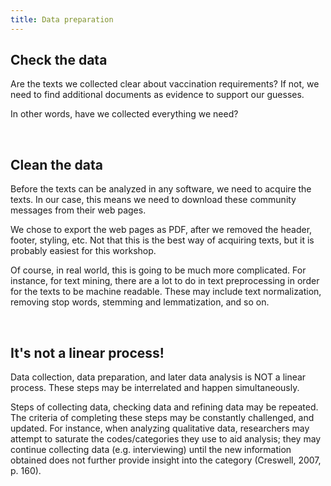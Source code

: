 ```yaml
---
title: Data preparation
---
```


## Check the data
Are the texts we collected clear about vaccination requirements?  If not, we need to find additional documents as evidence to support our guesses. 

In other words, have we collected everything we need? 

<br>

## Clean the data

Before the texts can be analyzed in any software, we need to acquire the texts. In our case, this means we need to download these community messages from their web pages. 

We chose to export the web pages as PDF, after we removed the header, footer, styling, etc. Not that this is the best way of acquiring texts, but it is probably easiest for this workshop.

Of course, in real world, this is going to be much more complicated. For instance, for text mining, there are a lot to do in text preprocessing in order for the texts to be machine readable. These may include text normalization, removing stop words, stemming and lemmatization, and so on.

<br>

## It's not a linear process! 

Data collection, data preparation, and later data analysis is NOT a linear process. These steps may be interrelated and happen simultaneously. 

Steps of collecting data, checking data and refining data may be repeated. The criteria of completing these steps may be constantly challenged, and updated. For instance, when analyzing qualitative data, researchers may attempt to saturate the codes/categories they use to aid analysis; they may continue collecting data (e.g. interviewing) until the new information obtained does not further provide insight into the category (Creswell, 2007, p. 160).
